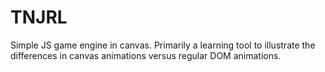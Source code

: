 TNJRL
=====

Simple JS game engine in canvas. Primarily a learning tool to illustrate the differences in canvas animations versus regular DOM animations.
